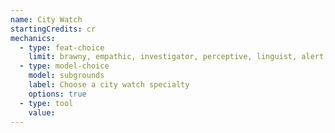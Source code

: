 ```yaml
---
name: City Watch
startingCredits: cr
mechanics:
  - type: feat-choice
    limit: brawny, empathic, investigator, perceptive, linguist, alert, athlete, durable
  - type: model-choice
    model: subgrounds
    label: Choose a city watch specialty
    options: true
  - type: tool
    value: 
---
```

